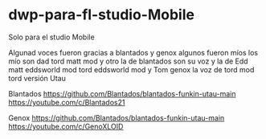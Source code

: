 # dwp-para-fl-studio-Mobile
Solo para el studio Mobile

Algunad voces fueron gracias a blantados y 
genox algunos fueron míos los mío 
son dad tord matt mod 
y otro la de blantados son su voz y la de
Edd matt eddsworld mod tord eddsworld mod y 
Tom genox la voz de tord mod tord versión Utau

Blantados
https://github.com/Blantados/blantados-funkin-utau-main
https://youtube.com/c/Blantados21

Genox
https://github.com/Blantados/blantados-funkin-utau-main
https://youtube.com/c/GenoXLOID
